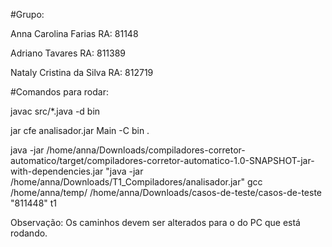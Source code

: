#Grupo:

Anna Carolina Farias RA: 81148

Adriano Tavares RA: 811389

Nataly Cristina da Silva RA: 812719

#Comandos para rodar:

javac src/*.java -d bin

jar cfe analisador.jar Main -C bin .

java -jar /home/anna/Downloads/compiladores-corretor-automatico/target/compiladores-corretor-automatico-1.0-SNAPSHOT-jar-with-dependencies.jar "java -jar /home/anna/Downloads/T1_Compiladores/analisador.jar" gcc /home/anna/temp/ /home/anna/Downloads/casos-de-teste/casos-de-teste "811448" t1

Observação: Os caminhos devem ser alterados para o do PC que está rodando.
